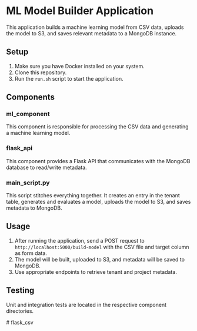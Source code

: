 # ML Model Builder Application

This application builds a machine learning model from CSV data, uploads the model to S3, and saves relevant metadata to a MongoDB instance.

## Setup

1. Make sure you have Docker installed on your system.
2. Clone this repository.
3. Run the `run.sh` script to start the application.

## Components

### ml_component

This component is responsible for processing the CSV data and generating a machine learning model.

### flask_api

This component provides a Flask API that communicates with the MongoDB database to read/write metadata.

### main_script.py

This script stitches everything together. It creates an entry in the tenant table, generates and evaluates a model, uploads the model to S3, and saves metadata to MongoDB.

## Usage

1. After running the application, send a POST request to `http://localhost:5000/build-model` with the CSV file and target column as form data.
2. The model will be built, uploaded to S3, and metadata will be saved to MongoDB.
3. Use appropriate endpoints to retrieve tenant and project metadata.

## Testing

Unit and integration tests are located in the respective component directories.

#   f l a s k _ c s v  
 